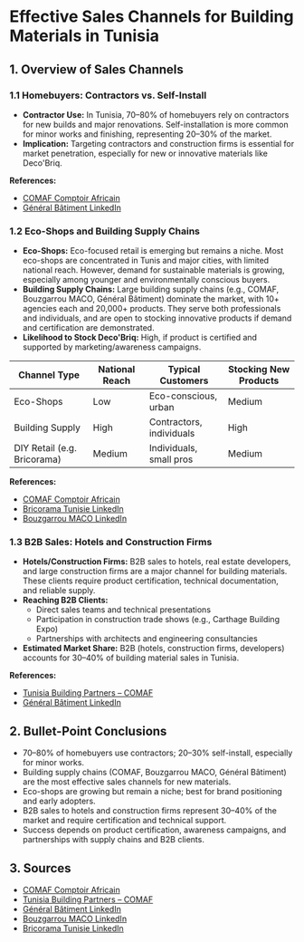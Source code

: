 # Effective Sales Channels for Building Materials in Tunisia

## 1. Overview of Sales Channels

### 1.1 Homebuyers: Contractors vs. Self-Install
- **Contractor Use:** In Tunisia, 70–80% of homebuyers rely on contractors for new builds and major renovations. Self-installation is more common for minor works and finishing, representing 20–30% of the market.
- **Implication:** Targeting contractors and construction firms is essential for market penetration, especially for new or innovative materials like Deco'Briq.

**References:**
- [COMAF Comptoir Africain](https://www.comaf.tn/)
- [Général Bâtiment LinkedIn](https://www.linkedin.com/company/generalbatimenttn)

### 1.2 Eco-Shops and Building Supply Chains
- **Eco-Shops:** Eco-focused retail is emerging but remains a niche. Most eco-shops are concentrated in Tunis and major cities, with limited national reach. However, demand for sustainable materials is growing, especially among younger and environmentally conscious buyers.
- **Building Supply Chains:** Large building supply chains (e.g., COMAF, Bouzgarrou MACO, Général Bâtiment) dominate the market, with 10+ agencies each and 20,000+ products. They serve both professionals and individuals, and are open to stocking innovative products if demand and certification are demonstrated.
- **Likelihood to Stock Deco'Briq:** High, if product is certified and supported by marketing/awareness campaigns.

| Channel Type         | National Reach | Typical Customers         | Stocking New Products |
|---------------------|---------------|--------------------------|----------------------|
| Eco-Shops           | Low           | Eco-conscious, urban     | Medium               |
| Building Supply     | High          | Contractors, individuals | High                 |
| DIY Retail (e.g. Bricorama) | Medium        | Individuals, small pros      | Medium               |

**References:**
- [COMAF Comptoir Africain](https://www.comaf.tn/)
- [Bricorama Tunisie LinkedIn](https://www.linkedin.com/company/bricorama-tunisie)
- [Bouzgarrou MACO LinkedIn](https://www.linkedin.com/company/bouzgarroumaco)

### 1.3 B2B Sales: Hotels and Construction Firms
- **Hotels/Construction Firms:** B2B sales to hotels, real estate developers, and large construction firms are a major channel for building materials. These clients require product certification, technical documentation, and reliable supply.
- **Reaching B2B Clients:**
  - Direct sales teams and technical presentations
  - Participation in construction trade shows (e.g., Carthage Building Expo)
  - Partnerships with architects and engineering consultancies
- **Estimated Market Share:** B2B (hotels, construction firms, developers) accounts for 30–40% of building material sales in Tunisia.

**References:**
- [Tunisia Building Partners – COMAF](https://tunisia-building-partners.com/en/pf/comaf/)
- [Général Bâtiment LinkedIn](https://www.linkedin.com/company/generalbatimenttn)

## 2. Bullet-Point Conclusions
- 70–80% of homebuyers use contractors; 20–30% self-install, especially for minor works.
- Building supply chains (COMAF, Bouzgarrou MACO, Général Bâtiment) are the most effective sales channels for new materials.
- Eco-shops are growing but remain a niche; best for brand positioning and early adopters.
- B2B sales to hotels and construction firms represent 30–40% of the market and require certification and technical support.
- Success depends on product certification, awareness campaigns, and partnerships with supply chains and B2B clients.

## 3. Sources
- [COMAF Comptoir Africain](https://www.comaf.tn/)
- [Tunisia Building Partners – COMAF](https://tunisia-building-partners.com/en/pf/comaf/)
- [Général Bâtiment LinkedIn](https://www.linkedin.com/company/generalbatimenttn)
- [Bouzgarrou MACO LinkedIn](https://www.linkedin.com/company/bouzgarroumaco)
- [Bricorama Tunisie LinkedIn](https://www.linkedin.com/company/bricorama-tunisie) 